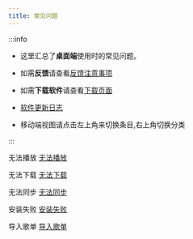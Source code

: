 ```yaml
---
title: 常见问题
---
```


:::info

- 这里汇总了**桌面端**使用时的常见问题。

- 如需**反馈**请查看[反馈注意事项](/report/)

- 如需**下载软件**请查看[下载页面](/download/)

- [软件更新日志](https://github.com/lyswhut/lx-music-desktop/blob/master/CHANGELOG.md)

- 移动端视图请点击左上角来切换条目,右上角切换分类

:::

无法播放 [无法播放](./play/cannot-play.md)

无法下载 [无法下载](./download/cannot-download.md)

无法同步 [无法同步](./sync-backup/sync.md)

安装失败 [安装失败](./install/install-failed.md)

导入歌单 [导入歌单](./songlist/open.md)
